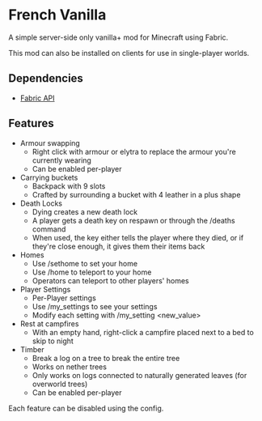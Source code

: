 # French Vanilla

A simple server-side only vanilla+ mod for Minecraft using Fabric.

This mod can also be installed on clients for use in single-player worlds.

## Dependencies

- [Fabric API](https://www.curseforge.com/minecraft/mc-mods/fabric-api)

## Features

- Armour swapping
    - Right click with armour or elytra to replace the armour you're currently wearing
    - Can be enabled per-player
- Carrying buckets
    - Backpack with 9 slots
    - Crafted by surrounding a bucket with 4 leather in a plus shape
- Death Locks
    - Dying creates a new death lock
    - A player gets a death key on respawn or through the /deaths command
    - When used, the key either tells the player where they died, or if they're close enough, it gives them their items
      back
- Homes
    - Use /sethome to set your home
    - Use /home to teleport to your home
    - Operators can teleport to other players' homes
- Player Settings
    - Per-Player settings
    - Use /my_settings to see your settings
    - Modify each setting with /my_setting <setting> <new_value>
- Rest at campfires
    - With an empty hand, right-click a campfire placed next to a bed to skip to night
- Timber
    - Break a log on a tree to break the entire tree
    - Works on nether trees
    - Only works on logs connected to naturally generated leaves (for overworld trees)
    - Can be enabled per-player

Each feature can be disabled using the config.